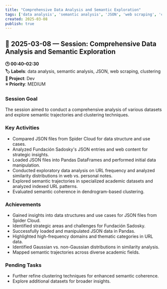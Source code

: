 ```yaml
---
title: "Comprehensive Data Analysis and Semantic Exploration"
tags: ['data analysis', 'semantic analysis', 'JSON', 'web scraping', 'clustering']
created: 2025-03-08
publish: true
---
```


## 📅 2025-03-08 — Session: Comprehensive Data Analysis and Semantic Exploration

**🕒 00:40–02:30**  
**🏷️ Labels**: data analysis, semantic analysis, JSON, web scraping, clustering  
**📂 Project**: Dev  
**⭐ Priority**: MEDIUM  


### Session Goal
The session aimed to conduct a comprehensive analysis of various datasets and explore semantic trajectories and clustering techniques.

### Key Activities
- Compared JSON files from Spider Cloud for data structure and use cases.
- Analyzed Fundación Sadosky's JSON entries and web content for strategic insights.
- Loaded JSON files into Pandas DataFrames and performed initial data manipulation.
- Conducted exploratory data analysis on URL frequency and analyzed similarity distributions in web vs. personal notes.
- Explored semantic trajectories in specialized academic datasets and analyzed indexed URL patterns.
- Evaluated semantic coherence in dendrogram-based clustering.

### Achievements
- Gained insights into data structures and use cases for JSON files from Spider Cloud.
- Identified strategic areas and challenges for Fundación Sadosky.
- Successfully loaded and manipulated JSON data in Pandas.
- Highlighted high-frequency domains and thematic categories in URL data.
- Identified Gaussian vs. non-Gaussian distributions in similarity analysis.
- Mapped semantic trajectories across diverse academic fields.

### Pending Tasks
- Further refine clustering techniques for enhanced semantic coherence.
- Explore additional datasets for broader insights.
